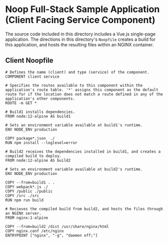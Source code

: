 # Noop Full-Stack Sample Application (Client Facing Service Component)

The source code included in this directory includes a Vue.js single-page application. The directions in this directory's `Noopfile` creates a build for this application, and hosts the resulting files within an NGINX container.

## Client Noopfile
```
# Defines the name (client) and type (service) of the component.
COMPONENT client service

# Specifies the routes available to this component within the application's route table. '*' assigns this component as the default route for if the location does not match a route defined in any of the application's other components.
ROUTE -m GET *

# Build1 installs dependencies.
FROM node:12-alpine AS build1

# Sets an environment variable available at build1's runtime.
ENV NODE_ENV production

COPY package*.json  ./
RUN npm install --loglevel=error

# Build2 receives the dependencies installed in build1, and creates a compiled build to deploy.
FROM node:12-alpine AS build2

# Sets an environment variable available at build2's runtime.
ENV NODE_ENV production

COPY --from=build1 . .
COPY webpack*.js ./
COPY /public ./public
COPY /src ./src
RUN npm run build

# Recieves the compiled build from build2, and hosts the files through an NGINX server.
FROM nginx:1-alpine

COPY --from=build2 /dist /usr/share/nginx/html
COPY nginx.conf /etc/nginx
ENTRYPOINT ["nginx", "-g", "daemon off;"]
```